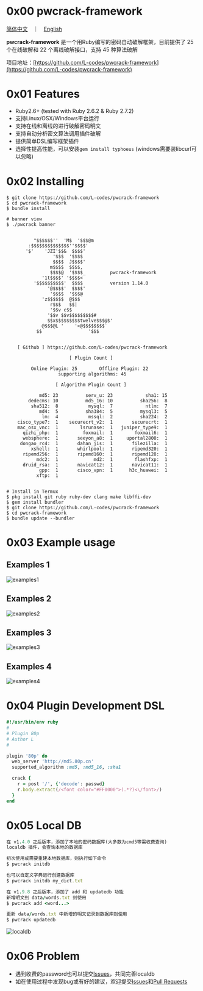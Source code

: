 # 0x00 pwcrack-framework
[简体中文](README.md)　｜　[English](README-en.md)

**pwcrack-framework** 是一个用Ruby编写的密码自动破解框架，目前提供了 25 个在线破解和 22 个离线破解接口，支持 45 种算法破解

项目地址：[https://github.com/L-codes/pwcrack-framework](https://github.com/L-codes/pwcrack-framework)

# 0x01 Features
- Ruby2.6+ (tested with Ruby 2.6.2 & Ruby 2.7.2)
- 支持Linux/OSX/Windows平台运行
- 支持在线和离线的进行破解密码明文
- 支持自动分析密文算法调用插件破解
- 提供简单DSL编写框架插件
- 选择性提高性能，可以安装`gem install typhoeus` (windows需要装libcurl可以忽略)

# 0x02 Installing
```
$ git clone https://github.com/L-codes/pwcrack-framework
$ cd pwcrack-framework
$ bundle install

# banner view
$ ./pwcrack banner

                                             
          "$$$$$$''  'M$  '$$$@m            
        :$$$$$$$$$$$$$$''$$$$'               
       '$'    'JZI'$$&  $$$$'                
                 '$$$  '$$$$                 
                 $$$$  J$$$$'                
                m$$$$  $$$$,                
                $$$$@  '$$$$_         pwcrack-framework
             '1t$$$$' '$$$$<               
          '$$$$$$$$$$'  $$$$          version 1.14.0
               '@$$$$'  $$$$'                
                '$$$$  '$$$@                 
             'z$$$$$$  @$$$                  
                r$$$   $$|                   
                '$$v c$$                     
               '$$v $$v$$$$$$$$$#            
               $$x$$$$$$$$$twelve$$$@$'      
             @$$$@L '    '<@$$$$$$$$`        
           $$                 '$$$           
                                             

    [ Github ] https://github.com/L-codes/pwcrack-framework

                       [ Plugin Count ] 

         Online Plugin: 25        Offline Plugin: 22
                   supporting algorithms: 45

                  [ Algorithm Plugin Count ] 

            md5: 23          serv_u: 23            sha1: 15
        dedecms: 10          md5_16: 10          sha256:  8
         sha512:  8           mysql:  7            ntlm:  7
            md4:  5          sha384:  5          mysql3:  5
             lm:  4           mssql:  2          sha224:  2
    cisco_type7:  1    securecrt_v2:  1       securecrt:  1
    mac_osx_vnc:  1        lsrunase:  1   juniper_type9:  1
      qizhi_php:  1         foxmail:  1        foxmail6:  1
      websphere:  1       seeyon_a8:  1     uportal2800:  1
     dongao_rc4:  1       dahan_jis:  1       filezilla:  1
         xshell:  1       whirlpool:  1       ripemd320:  1
      ripemd256:  1       ripemd160:  1       ripemd128:  1
           mdc2:  1             md2:  1        flashfxp:  1
      druid_rsa:  1       navicat12:  1       navicat11:  1
            gpp:  1       cisco_vpn:  1      h3c_huawei:  1
           xftp:  1


# Install in Termux
$ pkg install git ruby ruby-dev clang make libffi-dev
$ gem install bundler
$ git clone https://github.com/L-codes/pwcrack-framework
$ cd pwcrack-framework
$ bundle update --bundler
```

# 0x03 Example usage
## Examples 1
![examples1](https://i.imgur.com/o9QpPkK.png)
## Examples 2
![examples2](https://i.imgur.com/X0YYywh.png)
## Examples 3
![examples3](https://i.imgur.com/WHC9aVF.png)
## Examples 4
![examples4](https://i.imgur.com/3Ms2kQL.png)

# 0x04 Plugin Development DSL
```ruby
#!/usr/bin/env ruby
#
# Plugin 80p
# Author L
#

plugin '80p' do
  web_server 'http://md5.80p.cn'
  supported_algorithm :md5, :md5_16, :sha1

  crack {
    r = post '/', {'decode': passwd}
    r.body.extract(/<font color="#FF0000">(.*?)<\/font>/)
  }
end
```

# 0x05 Local DB
```ruby
在 v1.4.0 之后版本，添加了本地的密码数据库(大多数为cmd5等需收费查询)
localdb 插件，会查询本地的数据库

初次使用或需要重建本地数据库，则执行如下命令
$ pwcrack initdb

也可以自定义字典进行创建数据库
$ pwcrack initdb my_dict.txt

在 v1.9.8 之后版本，添加了 add 和 updatedb 功能
新增明文到 data/words.txt 则使用
$ pwcrack add <word...>

更新 data/words.txt 中新增的明文记录到数据库则使用
$ pwcrack updatedb
```
![localdb](https://i.imgur.com/Akze0mt.png)

# 0x06 Problem
- 遇到收费的password也可以提交[Issues](https://github.com/L-codes/pwcrack-framework/issues)，共同完善localdb
- 如在使用过程中发现bug或有好的建议，欢迎提交[Issues](https://github.com/L-codes/pwcrack-framework/issues)和[Pull Requests](https://github.com/L-codes/pwcrack-framework/pulls)

